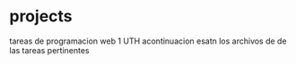 # projects
tareas de programacion web 1 UTH
acontinuacion esatn los archivos de de las tareas pertinentes
